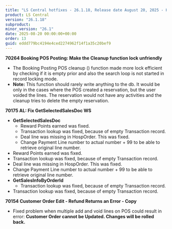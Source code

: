 ```yaml
---
title: "LS Central hotfixes - 26.1.18, Release date August 20, 2025 - Hotfixes"
product: LS Central
version: "26.1.18"
subproduct: 
minor_version: "26.1"
date: 2025-08-20 00:00:00+00:00
order: 13
guid: eddd779bc4194e4ced2274962f14f1a35c20bef9
---
```


<strong>70264 Booking POS Posting: Make the Cleanup function lock unfriendly</strong>
<ul><li>The Booking Posting POS cleanup () function made more lock efficient by checking if it is empty prior and also the search loop is not started in record locking mode.</li>
<li><b>Note:</b> This function should rarely write anything to the db.  It would be only in the cases where the POS created a reservation, but the user voided the lines. The reservation would not have any activities and the cleanup tries to delete the empty reservation.</li></ul>
<strong>70175 AL: Fix GetSelectedSalesDoc WS</strong>
<ul><li><b>GetSelectedSalesDoc</b>
<ul>
<li>Reward Points earned was fixed.</li>
<li>Transaction lookup was fixed, because of empty Transaction record.</li>
<li>Deal line was missing in HospOrder. This was fixed. </li>
<li>Change Payment Line number to actual number + 99 to be able to retrieve original line number.</li>
</ul>
</li>
<li>Reward Points earned was fixed.</li>
<li>Transaction lookup was fixed, because of empty Transaction record.</li>
<li>Deal line was missing in HospOrder. This was fixed. </li>
<li>Change Payment Line number to actual number + 99 to be able to retrieve original line number.</li>
<li><b>GetSalesInfoByOrderId</b>
<ul>
<li>Transaction lookup was fixed, because of empty Transaction record.</li>
</ul>
</li>
<li>Transaction lookup was fixed, because of empty Transaction record.</li></ul>
<strong>70154 Customer Order Edit - Refund Returns an Error - Copy</strong>
<ul><li>Fixed problem when multiple add and void lines on POS could result in error: <b>Customer Order cannot be Updated. Changes will be rolled back.</b></li></ul>
